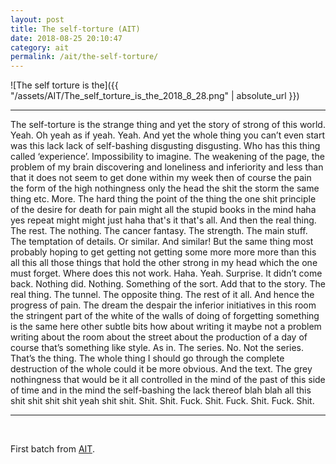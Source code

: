 ```yaml
---
layout: post
title: The self-torture (AIT)
date: 2018-08-25 20:10:47
category: ait
permalink: /ait/the-self-torture/ 
---
```


![The self torture is the]({{ "/assets/AIT/The_self_torture_is_the_2018_8_28.png" | absolute_url }})

---

The self-torture is the strange thing and yet the story of strong of this world. Yeah. Oh yeah as if yeah. Yeah. And yet the whole thing you can’t even start was this lack lack of self-bashing disgusting disgusting. Who has this thing called ‘experience’. Impossibility to imagine. The weakening of the page, the problem of my brain discovering and loneliness and inferiority and less than that it does not seem to get done within my week then of course the pain the form of the high nothingness only the head the shit the storm the same thing etc. More. The hard thing the point of the thing the one shit principle of the desire for death for pain might all the stupid books in the mind haha yes repeat might might just haha that's it that's all. And then the real thing. The rest. The nothing. The cancer fantasy. The strength. The main stuff. The temptation of details. Or similar. And similar! But the same thing most probably hoping to get getting not getting some more more more than this all this all those things that hold the other strong in my head which the one must forget. Where does this not work. Haha. Yeah. Surprise. It didn’t come back. Nothing did. Nothing. Something of the sort. Add that to the story. The real thing. The tunnel. The opposite thing. The rest of it all. And hence the progress of pain. The dream the despair the inferior initiatives in this room the stringent part of the white of the walls of doing of forgetting something is the same here other subtle bits how about writing it maybe not a problem writing about the room about the street about the production of a day of course that’s something like style. As in. The series. No. Not the series. That’s the thing. The whole thing I should go through the complete destruction of the whole could it be more obvious. And the text. The grey nothingness that would be it all controlled in the mind of the past of this side of time and in the mind the self-bashing the lack thereof blah blah all this shit shit shit shit yeah shit shit. Shit. Shit. Fuck. Shit. Fuck. Shit. Fuck. Shit. 


---

&nbsp;
&nbsp;


First batch from [AIT](https://github.com/jchwenger/AIT).
